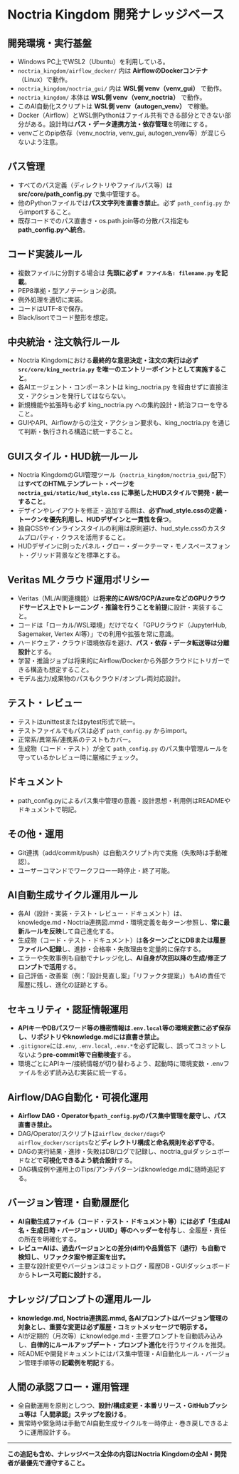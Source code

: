 # Noctria Kingdom 開発ナレッジベース

## 開発環境・実行基盤
- Windows PC上でWSL2（Ubuntu）を利用している。
- `noctria_kingdom/airflow_docker/` 内は **AirflowのDockerコンテナ**（Linux）で動作。
- `noctria_kingdom/noctria_gui/` 内は **WSL側 venv（venv_gui）** で動作。
- `noctria_kingdom/` 本体は **WSL側 venv（venv_noctria）** で動作。
- このAI自動化スクリプトは **WSL側 venv（autogen_venv）** で稼働。
- Docker（Airflow）とWSL側Pythonはファイル共有できる部分とできない部分がある。設計時は**パス・データ連携方法・依存管理**を明確にする。
- venvごとのpip依存（venv_noctria, venv_gui, autogen_venv等）が混じらないよう注意。

## パス管理
- すべてのパス定義（ディレクトリやファイルパス等）は **src/core/path_config.py** で集中管理する。
- 他のPythonファイルでは**パス文字列を直書き禁止**。必ず `path_config.py` からimportすること。
- 既存コードでのパス直書き・os.path.join等の分散パス指定も**path_config.pyへ統合**。

## コード実装ルール
- 複数ファイルに分割する場合は **先頭に必ず `# ファイル名: filename.py` を記載**。
- PEP8準拠・型アノテーション必須。
- 例外処理を適切に実装。
- コードはUTF-8で保存。
- Black/isortでコード整形を想定。

## 中央統治・注文執行ルール
- Noctria Kingdomにおける**最終的な意思決定・注文の実行は必ず `src/core/king_noctria.py` を唯一のエントリーポイントとして実施すること**。
- 各AIエージェント・コンポーネントは king_noctria.py を経由せずに直接注文・アクションを発行してはならない。
- 新規機能や拡張時も必ず king_noctria.py への集約設計・統治フローを守ること。
- GUIやAPI、Airflowからの注文・アクション要求も、king_noctria.py を通じて判断・執行される構造に統一すること。

## GUIスタイル・HUD統一ルール
- Noctria KingdomのGUI管理ツール（`noctria_kingdom/noctria_gui/`配下）は**すべてのHTMLテンプレート・ページを `noctria_gui/static/hud_style.css` に準拠したHUDスタイルで開発・統一すること**。
- デザインやレイアウトを修正・追加する際は、**必ずhud_style.cssの定義・トークンを優先利用し、HUDデザインと一貫性を保つ**。
- 独自CSSやインラインスタイルの利用は原則避け、hud_style.cssのカスタムプロパティ・クラスを活用すること。
- HUDデザインに則ったパネル・グロー・ダークテーマ・モノスペースフォント・グリッド背景などを標準とする。

## Veritas MLクラウド運用ポリシー
- Veritas（ML/AI関連機能）は**将来的にAWS/GCP/AzureなどのGPUクラウドサービス上でトレーニング・推論を行うことを前提**に設計・実装すること。
- コードは「ローカル/WSL環境」だけでなく「GPUクラウド（JupyterHub, Sagemaker, Vertex AI等）」での利用や拡張を常に意識。
- ハードウェア・クラウド環境依存を避け、**パス・依存・データ転送等は分離設計**とする。
- 学習・推論ジョブは将来的にAirflow/Dockerから外部クラウドにトリガーできる構造も想定すること。
- モデル出力/成果物のパスもクラウド/オンプレ両対応設計。

## テスト・レビュー
- テストはunittestまたはpytest形式で統一。
- テストファイルでもパスは必ず `path_config.py` からimport。
- 正常系/異常系/連携系のテストもカバー。
- 生成物（コード・テスト）が全て `path_config.py` のパス集中管理ルールを守っているかレビュー時に厳格にチェック。

## ドキュメント
- path_config.pyによるパス集中管理の意義・設計思想・利用例はREADMEやドキュメントで明記。

## その他・運用
- Git連携（add/commit/push）は自動スクリプト内で実施（失敗時は手動確認）。
- ユーザーコマンドでワークフロー一時停止・終了可能。

## AI自動生成サイクル運用ルール

- 各AI（設計・実装・テスト・レビュー・ドキュメント）は、knowledge.md・Noctria連携図.mmd・環境定義を毎ターン参照し、**常に最新ルールを反映**して自己進化する。
- 生成物（コード・テスト・ドキュメント）は**各ターンごとにDBまたは履歴ファイルへ記録**し、進捗・合格率・失敗理由を定量的に保存する。
- エラーや失敗事例も自動でナレッジ化し、**AI自身が次回以降の生成/修正プロンプトで活用**する。
- 自己評価・改善案（例：「設計見直し案」「リファクタ提案」）もAIの責任で履歴に残し、進化の証跡とする。

## セキュリティ・認証情報運用

- **APIキーやDBパスワード等の機密情報は`.env.local`等の環境変数に必ず保存し、リポジトリやknowledge.mdには直書き禁止。**
- `.gitignore`には`.env`, `.env.local`, `.env.*`を必ず記載し、誤ってコミットしないよう**pre-commit等で自動検査**する。
- 環境ごとにAPIキー/接続情報が切り替わるよう、起動時に環境変数・.envファイルを必ず読み込む実装に統一する。

## Airflow/DAG自動化・可視化運用

- **Airflow DAG・Operatorも`path_config.py`のパス集中管理を厳守し、パス直書き禁止。**
- DAG/Operator/スクリプトは`airflow_docker/dags`や`airflow_docker/scripts`など**ディレクトリ構成と命名規則を必ず守る**。
- DAGの実行結果・進捗・失敗はDB/ログで記録し、noctria_guiダッシュボードなどで**可視化できるよう統合設計**する。
- DAG構成例や運用上のTips/アンチパターンはknowledge.mdに随時追記する。

## バージョン管理・自動履歴化

- **AI自動生成ファイル（コード・テスト・ドキュメント等）には必ず「生成AI名・生成日時・バージョン・UUID」等のヘッダーを付与**し、全履歴・責任の所在を明確化する。
- **レビューAIは、過去バージョンとの差分(diff)や品質低下（退行）も自動で検知し、リファクタ案や修正案を出す。**
- 主要な設計変更やバージョンはコミットログ・履歴DB・GUIダッシュボードから**トレース可能に設計**する。

## ナレッジ/プロンプトの運用ルール

- **knowledge.md, Noctria連携図.mmd, 各AIプロンプトはバージョン管理の対象とし、重要な変更は必ず履歴・コミットメッセージで明示する。**
- AIが定期的（月次等）にknowledge.md・主要プロンプトを自動読み込みし、**自律的にルールアップデート・プロンプト進化**を行うサイクルを推奨。
- READMEや開発ドキュメントにはパス集中管理・AI自動化ルール・バージョン管理手順等の**記載例を明記**する。

## 人間の承認フロー・運用管理

- 全自動運用を原則としつつ、**設計/構成変更・本番リリース・GitHubプッシュ等は「人間承認」ステップを設ける**。
- 異常時や緊急時は手動でAI自動生成サイクルを一時停止・巻き戻しできるように運用設計する。

---

**この追記も含め、ナレッジベース全体の内容はNoctria Kingdomの全AI・開発者が最優先で遵守すること。**
